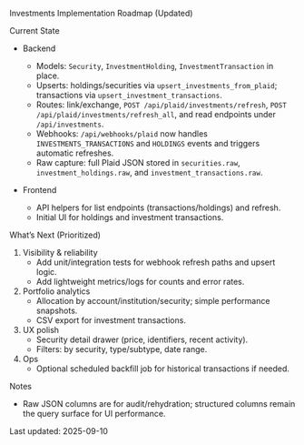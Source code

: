 Investments Implementation Roadmap (Updated)

Current State

- Backend
  - Models: `Security`, `InvestmentHolding`, `InvestmentTransaction` in place.
  - Upserts: holdings/securities via `upsert_investments_from_plaid`; transactions via `upsert_investment_transactions`.
  - Routes: link/exchange, `POST /api/plaid/investments/refresh`, `POST /api/plaid/investments/refresh_all`, and read endpoints under `/api/investments`.
  - Webhooks: `/api/webhooks/plaid` now handles `INVESTMENTS_TRANSACTIONS` and `HOLDINGS` events and triggers automatic refreshes.
  - Raw capture: full Plaid JSON stored in `securities.raw`, `investment_holdings.raw`, and `investment_transactions.raw`.

- Frontend
  - API helpers for list endpoints (transactions/holdings) and refresh.
  - Initial UI for holdings and investment transactions.

What’s Next (Prioritized)

1. Visibility & reliability
   - Add unit/integration tests for webhook refresh paths and upsert logic.
   - Add lightweight metrics/logs for counts and error rates.
2. Portfolio analytics
   - Allocation by account/institution/security; simple performance snapshots.
   - CSV export for investment transactions.
3. UX polish
   - Security detail drawer (price, identifiers, recent activity).
   - Filters: by security, type/subtype, date range.
4. Ops
   - Optional scheduled backfill job for historical transactions if needed.

Notes

- Raw JSON columns are for audit/rehydration; structured columns remain the query surface for UI performance.

Last updated: 2025-09-10
